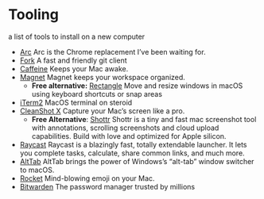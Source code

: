 # Tooling
a list of tools to install on a new computer

- [Arc](https://arc.net/) Arc is the Chrome replacement I’ve been waiting for.
- [Fork](https://git-fork.com/) A fast and friendly git client
- [Caffeine](https://www.caffeine-app.net/) Keeps your Mac awake.
- [Magnet](https://magnet.crowdcafe.com/) Magnet keeps your workspace organized.
  - __Free alternative:__ [Rectangle](https://rectangleapp.com/) Move and resize windows in macOS using keyboard shortcuts or snap areas
- [iTerm2](https://iterm2.com/index.html) MacOS terminal on steroid
- [CleanShot X](https://cleanshot.com/) Capture your Mac’s screen like a pro.
  - __Free Alternative__: [Shottr](https://shottr.cc/) Shottr is a tiny and fast mac screenshot tool with annotations, scrolling screenshots and cloud upload capabilities. Build with love and optimized for Apple silicon.
- [Raycast](https://www.raycast.com/) Raycast is a blazingly fast, totally extendable launcher. It lets you complete tasks, calculate, share common links, and much more.
- [AltTab](https://alt-tab-macos.netlify.app/) AltTab brings the power of Windows’s “alt-tab” window switcher to macOS.
- [Rocket](https://matthewpalmer.net/rocket/) Mind-blowing emoji on your Mac.
- [Bitwarden](https://bitwarden.com/) The password manager trusted by millions
